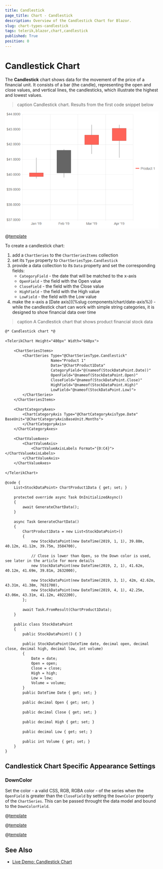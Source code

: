 ```yaml
---
title: Candlestick
page_title: Chart - Candlestick
description: Overview of the Candlestick Chart for Blazor.
slug: chart-types-candlestick
tags: telerik,blazor,chart,candlestick
published: True
position: 0
---
```


# Candlestick Chart

The **Candlestick** chart shows data for the movement of the price of a financial unit. It consists of a bar (the candle), representing the open and close values, and vertical lines, the candlesticks, which illustrate the highest and lowest values.

>caption Candlestick chart. Results from the first code snippet below

![](images/basic-candlestick-chart.png)

@[template](/_contentTemplates/chart/link-to-basics.md#understand-basics-and-databinding-first)

To create a candlestick chart:

1. add a `ChartSeries` to the `ChartSeriesItems` collection
2. set its `Type` property to `ChartSeriesType.Candlestick`
3. provide a data collection to its `Data` property and set the corresponding fields:
    * `CategoryField` - the date that will be matched to the x-axis
    * `OpenField` - the field with the Open value
    * `CloseField` - the field with the Close value
    * `HighField` - the field with the High value
    * `LowField` - the field with the Low value
4. make the x-axis a [Date axis]({%slug components/chart/date-axis%}) - while the candlestick chart can work with simple string categories, it is designed to show financial data over time


>caption A Candlestick chart that shows product financial stock data

````CSHTML
@* Candlestick chart *@

<TelerikChart Height="480px" Width="640px">

    <ChartSeriesItems>
        <ChartSeries Type="@ChartSeriesType.Candlestick"
                     Name="Product 1"
                     Data="@ChartProduct1Data"
                     CategoryField="@(nameof(StockDataPoint.Date))"
                     OpenField="@nameof(StockDataPoint.Open)"
                     CloseField="@nameof(StockDataPoint.Close)"
                     HighField="@nameof(StockDataPoint.High)"
                     LowField="@nameof(StockDataPoint.Low)">
        </ChartSeries>
    </ChartSeriesItems>

    <ChartCategoryAxes>
        <ChartCategoryAxis Type="@ChartCategoryAxisType.Date" BaseUnit="@ChartCategoryAxisBaseUnit.Months">
        </ChartCategoryAxis>
    </ChartCategoryAxes>

    <ChartValueAxes>
        <ChartValueAxis>
            <ChartValueAxisLabels Format="{0:C4}"></ChartValueAxisLabels>
        </ChartValueAxis>
    </ChartValueAxes>

</TelerikChart>

@code {
    List<StockDataPoint> ChartProduct1Data { get; set; }

    protected override async Task OnInitializedAsync()
    {
        await GenerateChartData();
    }

    async Task GenerateChartData()
    {
        ChartProduct1Data = new List<StockDataPoint>()
        {
            new StockDataPoint(new DateTime(2019, 1, 1), 39.88m, 40.12m, 41.12m, 39.75m, 3584700),
            
            // Close is lower than Open, so the Down color is used, see later in the article for more details
            new StockDataPoint(new DateTime(2019, 2, 1), 41.62m, 40.12m, 41.69m, 39.81m, 2632000),
            
            new StockDataPoint(new DateTime(2019, 3, 1), 42m, 42.62m, 43.31m, 41.38m, 7631700),
            new StockDataPoint(new DateTime(2019, 4, 1), 42.25m, 43.06m, 43.31m, 41.12m, 4922200),
        };

        await Task.FromResult(ChartProduct1Data);
    }

    public class StockDataPoint
    {
        public StockDataPoint() { }

        public StockDataPoint(DateTime date, decimal open, decimal close, decimal high, decimal low, int volume)
        {
            Date = date;
            Open = open;
            Close = close;
            High = high;
            Low = low;
            Volume = volume;
        }
        public DateTime Date { get; set; }

        public decimal Open { get; set; }

        public decimal Close { get; set; }

        public decimal High { get; set; }

        public decimal Low { get; set; }

        public int Volume { get; set; }
    }
}
````



## Candlestick Chart Specific Appearance Settings


### DownColor

Set the color - a valid CSS, RGB, RGBA color - of the series when the `OpenField` is greater than the `CloseField` by setting the `DownColor` property of the `ChartSeries`. This can be passed throught the data model and bound to the `DownColorField`.

@[template](/_contentTemplates/stockchart/link-to-basics.md#color-field-column-ohlc-candlestick)

@[template](/_contentTemplates/stockchart/link-to-basics.md#gap-and-spacing)

@[template](/_contentTemplates/chart/link-to-basics.md#configurable-nested-chart-settings)




## See Also

 * [Live Demo: Candlestick Chart](https://demos.telerik.com/blazor-ui/chart/candlestick-chart)
